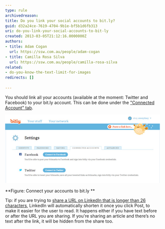 ```yaml
---
type: rule
archivedreason: 
title: Do you link your social accounts to bit.ly?
guid: d32a24ce-7619-4704-9b1e-bf5b1d6fb313
uri: do-you-link-your-social-accounts-to-bit-ly
created: 2013-03-05T21:12:16.0000000Z
authors:
- title: Adam Cogan
  url: https://ssw.com.au/people/adam-cogan
- title: Camilla Rosa Silva
  url: https://ssw.com.au/people/camilla-rosa-silva
related:
- do-you-know-the-text-limit-for-images
redirects: []

---
```


You should link all your accounts (available at the moment: Twitter and Facebook) to your bit.ly account. This can be done under the ["Connected Account" tab](https://bitly.com/a/settings/connected).

<!--endintro-->
<dl class="ssw15-rteElement-ImageArea"><img src="bitly-connect.jpg" alt=""></dl> **Figure: Connect your accounts to bit.ly
** 

Tip: if you are trying to [share a URL on LinkedIn that is longer than 26 characters](https://www.linkedin.com/help/linkedin/answer/3439), LinkedIn will automatically shorten it once you click Post, to make it easier for the user to read. It happens either if you have text before or after the URL you are sharing. If you're sharing an article and there’s no text after the link, it will be hidden from the share too.
